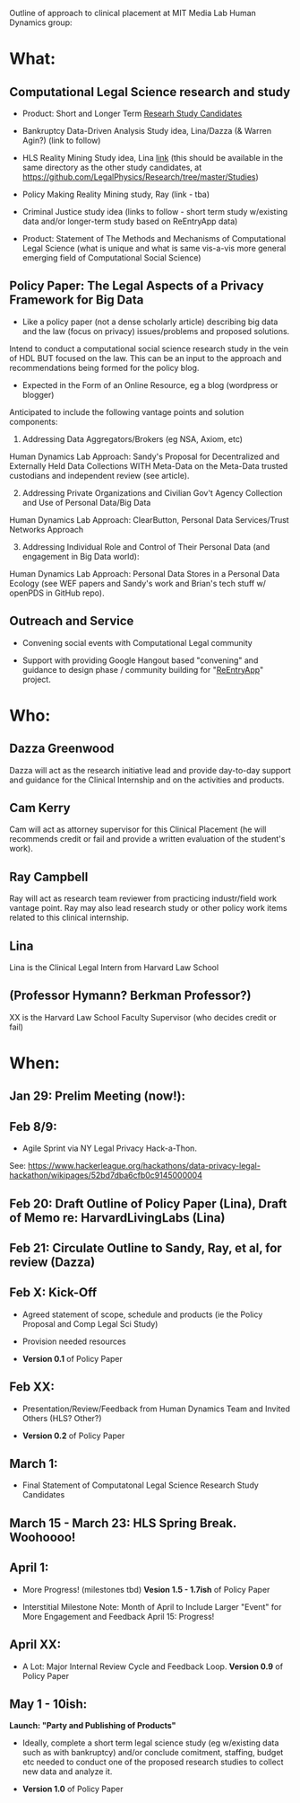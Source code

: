 Outline of approach to clinical placement at MIT Media Lab Human Dynamics group:

# What:


## Computational Legal Science research and study

* Product: Short and Longer Term [Researh Study Candidates](https://github.com/LegalPhysics/Research/tree/master/Studies)

- Bankruptcy Data-Driven Analysis Study idea, Lina/Dazza (& Warren Agin?) (link to follow)

- HLS Reality Mining Study idea, Lina  [link](https://github.com/LegalPhysics/Research/blob/master/LinaKaisey/HarvardLivingLaw.Project.Proposals.md) (this should be available in the same directory as the other study candidates, at https://github.com/LegalPhysics/Research/tree/master/Studies)  

- Policy Making Reality Mining study, Ray (link - tba)

- Criminal Justice study idea (links to follow - short term study w/existing data and/or longer-term study based on ReEntryApp data)  

* Product: Statement of The Methods and Mechanisms of Computational Legal Science (what is unique and what is same vis-a-vis more general emerging field of Computational Social Science)


## Policy Paper: The Legal Aspects of a Privacy Framework for Big Data 

* Like a policy paper (not a dense scholarly article) describing big data and the law (focus on privacy) issues/problems and proposed solutions.  

Intend to conduct a computational social science research study in the vein of HDL BUT focused on the law.  This can be an input to the approach and recommendations being formed for the policy blog.  

* Expected in the Form of an Online Resource, eg a blog (wordpress or blogger) 

Anticipated to include the following vantage points and solution components: 

1. Addressing Data Aggregators/Brokers (eg NSA, Axiom, etc) 

Human Dynamics Lab Approach: Sandy's Proposal for Decentralized and Externally Held Data Collections WITH Meta-Data on the Meta-Data trusted custodians and independent review (see article).  

2. Addressing Private Organizations and Civilian Gov't Agency Collection and Use of Personal Data/Big Data

Human Dynamics Lab Approach: ClearButton, Personal Data Services/Trust Networks Approach

3. Addressing Individual Role and Control of Their Personal Data (and engagement in Big Data world):

Human Dynamics Lab Approach: Personal Data Stores in a Personal Data Ecology (see WEF papers and Sandy's work and Brian's tech stuff w/ openPDS in GitHub repo).

## Outreach and Service

* Convening social events with Computational Legal community 

* Support with providing Google Hangout based "convening" and guidance to design phase / community building for "[ReEntryApp](http://legalhackathon.net/2014/02/10/federal-judge-aiken-calls-for-an-app-legal-hackers-answer/)" project.  


# Who:

## Dazza Greenwood
Dazza will act as the research initiative lead and provide day-to-day support and guidance for the Clinical Internship and on the activities and products.

## Cam Kerry 
Cam will act as attorney supervisor for this Clinical Placement (he will recommends credit or fail and provide a written evaluation of the student's work).  

## Ray Campbell
Ray will act as research team reviewer from practicing industr/field work vantage point.  Ray may also lead research study or other policy work items related to this clinical internship.  

## Lina 
Lina is the Clinical Legal Intern from Harvard Law School 

## (Professor Hymann?  Berkman Professor?) 
XX is the Harvard Law School Faculty Supervisor (who decides credit or fail)


# When:

## Jan 29: Prelim Meeting (now!): 
 
## Feb 8/9: 
 
- Agile Sprint via NY Legal Privacy Hack-a-Thon.  
 
 See: https://www.hackerleague.org/hackathons/data-privacy-legal-hackathon/wikipages/52bd7dba6cfb0c9145000004 

## Feb 20: Draft Outline of Policy Paper (Lina), Draft of Memo re: HarvardLivingLabs (Lina)

## Feb 21: Circulate Outline to Sandy, Ray, et al, for review (Dazza)
 
## Feb X: Kick-Off
 
- Agreed statement of scope, schedule and products (ie the Policy Proposal and Comp Legal Sci Study)
 
- Provision needed resources

 -  **Version 0.1** of Policy Paper 
 
## Feb XX: 

- Presentation/Review/Feedback from Human Dynamics Team and Invited Others (HLS?  Other?)

- **Version 0.2** of Policy Paper 
 
## March 1: 

- Final Statement of Computatonal Legal Science Research Study Candidates
 
## March 15 - March 23: HLS Spring Break.  Woohoooo!  
 
## April 1: 

- More Progress! (milestones tbd)
 **Vesion 1.5 - 1.7ish** of Policy Paper 
 
 * Interstitial Milestone Note: Month of April to Include Larger "Event" for More Engagement and Feedback
 April 15: Progress!
 
## April XX: 

- A Lot: Major Internal Review Cycle and Feedback Loop.
 **Version 0.9** of Policy Paper 
 
## May 1 - 10ish: 

**Launch: "Party and Publishing of Products"**

* Ideally, complete a short term legal science study (eg w/existing data such as with bankruptcy) and/or conclude comitment, staffing, budget etc needed to conduct one of the proposed research studies to collect new data and analyze it.

* **Version 1.0**  of Policy Paper 

